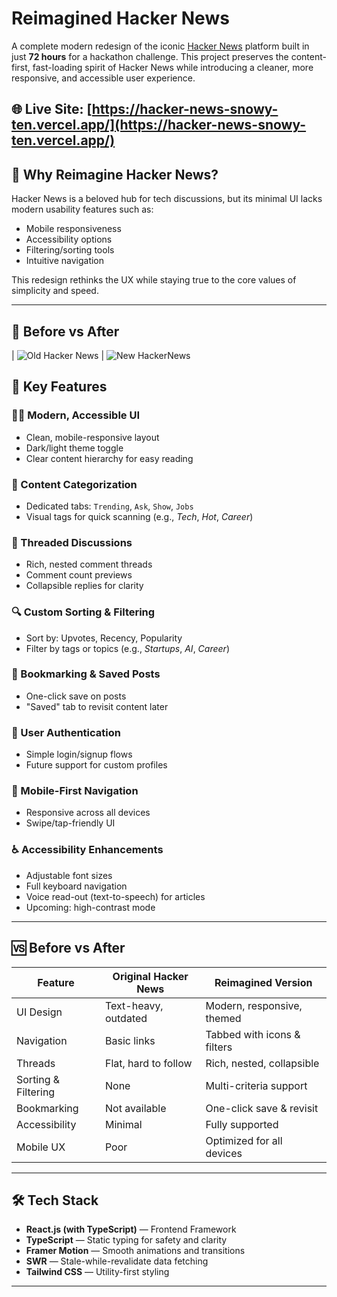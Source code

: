 # Reimagined Hacker News

A complete modern redesign of the iconic [Hacker News](https://news.ycombinator.com/) platform built in just **72 hours** for a hackathon challenge. This project preserves the content-first, fast-loading spirit of Hacker News while introducing a cleaner, more responsive, and accessible user experience.

🌐 **Live Site**: [https://hacker-news-snowy-ten.vercel.app/](https://hacker-news-snowy-ten.vercel.app/)  
---

## 🚀 Why Reimagine Hacker News?

Hacker News is a beloved hub for tech discussions, but its minimal UI lacks modern usability features such as:

- Mobile responsiveness
- Accessibility options
- Filtering/sorting tools
- Intuitive navigation

This redesign rethinks the UX while staying true to the core values of simplicity and speed.

---
## 📸 Before vs After


| ![Old Hacker News](https://github.com/user-attachments/assets/941428d5-0d95-4ddc-961b-86c8d3828f5c)
 | ![New HackerNews](https://github.com/user-attachments/assets/1ceff7ad-1eae-4ef3-a4e1-0884110af94b)
 
## 🔑 Key Features

### 🧑‍💻 Modern, Accessible UI
- Clean, mobile-responsive layout
- Dark/light theme toggle
- Clear content hierarchy for easy reading

### 📂 Content Categorization
- Dedicated tabs: `Trending`, `Ask`, `Show`, `Jobs`
- Visual tags for quick scanning (e.g., *Tech*, *Hot*, *Career*)

### 💬 Threaded Discussions
- Rich, nested comment threads
- Comment count previews
- Collapsible replies for clarity

### 🔍 Custom Sorting & Filtering
- Sort by: Upvotes, Recency, Popularity
- Filter by tags or topics (e.g., *Startups*, *AI*, *Career*)

### 📌 Bookmarking & Saved Posts
- One-click save on posts
- "Saved" tab to revisit content later

### 🔐 User Authentication
- Simple login/signup flows
- Future support for custom profiles

### 📱 Mobile-First Navigation
- Responsive across all devices
- Swipe/tap-friendly UI

### ♿ Accessibility Enhancements
- Adjustable font sizes
- Full keyboard navigation
- Voice read-out (text-to-speech) for articles
- Upcoming: high-contrast mode

---

## 🆚 Before vs After

| Feature              | Original Hacker News | Reimagined Version              |
|----------------------|----------------------|---------------------------------|
| UI Design            | Text-heavy, outdated | Modern, responsive, themed      |
| Navigation           | Basic links          | Tabbed with icons & filters     |
| Threads              | Flat, hard to follow | Rich, nested, collapsible       |
| Sorting & Filtering  | None                 | Multi-criteria support          |
| Bookmarking          | Not available        | One-click save & revisit        |
| Accessibility        | Minimal              | Fully supported                 |
| Mobile UX            | Poor                 | Optimized for all devices       |

---

## 🛠️ Tech Stack

- **React.js (with TypeScript)** — Frontend Framework
- **TypeScript** — Static typing for safety and clarity
- **Framer Motion** — Smooth animations and transitions
- **SWR** — Stale-while-revalidate data fetching
- **Tailwind CSS** — Utility-first styling

---
